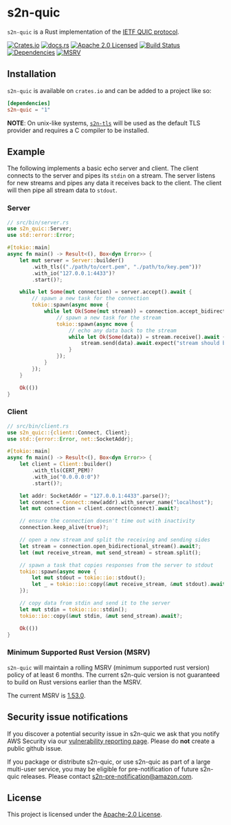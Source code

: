 # s2n-quic

`s2n-quic` is a Rust implementation of the [IETF QUIC protocol](https://quicwg.org/).

[![Crates.io][crates-badge]][crates-url]
[![docs.rs][docs-badge]][docs-url]
[![Apache 2.0 Licensed][license-badge]][license-url]
[![Build Status][actions-badge]][actions-url]
[![Dependencies][dependencies-badge]][dependencies-url]
[![MSRV][msrv-badge]][msrv-url]

## Installation

`s2n-quic` is available on `crates.io` and can be added to a project like so:

```toml
[dependencies]
s2n-quic = "1"
```

__NOTE__: On unix-like systems, [`s2n-tls`](https://github.com/aws/s2n-tls) will be used as the default TLS provider and requires a C compiler to be installed.

## Example

The following implements a basic echo server and client. The client connects to the server and pipes its `stdin` on a stream. The server listens for new streams and pipes any data it receives back to the client. The client will then pipe all stream data to `stdout`.

### Server

```rust
// src/bin/server.rs
use s2n_quic::Server;
use std::error::Error;

#[tokio::main]
async fn main() -> Result<(), Box<dyn Error>> {
    let mut server = Server::builder()
        .with_tls(("./path/to/cert.pem", "./path/to/key.pem"))?
        .with_io("127.0.0.1:4433")?
        .start()?;

    while let Some(mut connection) = server.accept().await {
        // spawn a new task for the connection
        tokio::spawn(async move {
            while let Ok(Some(mut stream)) = connection.accept_bidirectional_stream().await {
                // spawn a new task for the stream
                tokio::spawn(async move {
                    // echo any data back to the stream
                    while let Ok(Some(data)) = stream.receive().await {
                        stream.send(data).await.expect("stream should be open");
                    }
                });
            }
        });
    }

    Ok(())
}
```

### Client

```rust
// src/bin/client.rs
use s2n_quic::{client::Connect, Client};
use std::{error::Error, net::SocketAddr};

#[tokio::main]
async fn main() -> Result<(), Box<dyn Error>> {
    let client = Client::builder()
        .with_tls(CERT_PEM)?
        .with_io("0.0.0.0:0")?
        .start()?;

    let addr: SocketAddr = "127.0.0.1:4433".parse()?;
    let connect = Connect::new(addr).with_server_name("localhost");
    let mut connection = client.connect(connect).await?;

    // ensure the connection doesn't time out with inactivity
    connection.keep_alive(true)?;

    // open a new stream and split the receiving and sending sides
    let stream = connection.open_bidirectional_stream().await?;
    let (mut receive_stream, mut send_stream) = stream.split();

    // spawn a task that copies responses from the server to stdout
    tokio::spawn(async move {
        let mut stdout = tokio::io::stdout();
        let _ = tokio::io::copy(&mut receive_stream, &mut stdout).await;
    });

    // copy data from stdin and send it to the server
    let mut stdin = tokio::io::stdin();
    tokio::io::copy(&mut stdin, &mut send_stream).await?;

    Ok(())
}
```

### Minimum Supported Rust Version (MSRV)

`s2n-quic` will maintain a rolling MSRV (minimum supported rust version) policy of at least 6 months. The current s2n-quic version is not guaranteed to build on Rust versions earlier than the MSRV.

The current MSRV is [1.53.0][msrv-url].

## Security issue notifications

If you discover a potential security issue in s2n-quic we ask that you notify
AWS Security via our [vulnerability reporting page](http://aws.amazon.com/security/vulnerability-reporting/). Please do **not** create a public github issue. 

If you package or distribute s2n-quic, or use s2n-quic as part of a large multi-user service, you may be eligible for pre-notification of future s2n-quic releases. Please contact s2n-pre-notification@amazon.com.

## License

This project is licensed under the [Apache-2.0 License][license-url].

[crates-badge]: https://img.shields.io/crates/v/s2n-quic.svg
[crates-url]: https://crates.io/crates/s2n-quic
[license-badge]: https://img.shields.io/badge/license-apache-blue.svg
[license-url]: https://aws.amazon.com/apache-2-0/
[actions-badge]: https://github.com/aws/s2n-quic/workflows/ci/badge.svg
[actions-url]: https://github.com/aws/s2n-quic/actions/workflows/ci.yml?query=branch%3Amain
[docs-badge]: https://img.shields.io/docsrs/s2n-quic.svg
[docs-url]: https://docs.rs/s2n-quic
[dependencies-badge]: https://img.shields.io/librariesio/release/cargo/s2n-quic.svg
[dependencies-url]: https://crates.io/crates/s2n-quic/dependencies
[msrv-badge]: https://img.shields.io/badge/MSRV-1.53.0-green
[msrv-url]: https://blog.rust-lang.org/2021/06/17/Rust-1.53.0.html
